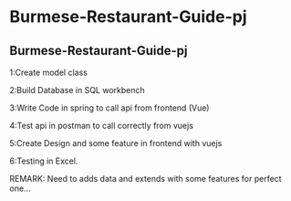 # Burmese-Restaurant-Guide-pj
## Burmese-Restaurant-Guide-pj


1:Create model class 

2:Build Database in SQL workbench

3:Write Code in spring to call api from frontend (Vue)

4:Test api in postman to call correctly from vuejs

5:Create Design and some feature in frontend with vuejs 

6:Testing in Excel.


REMARK: Need to adds data and extends with some features for perfect one... 
